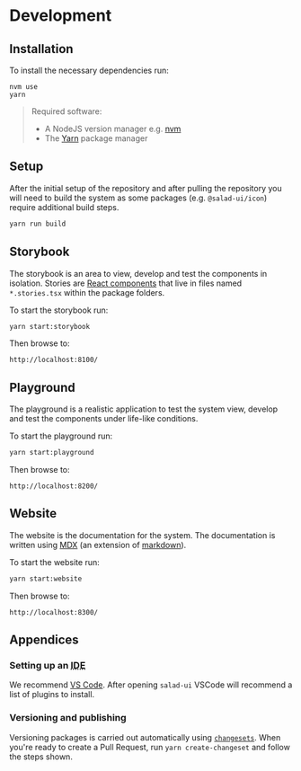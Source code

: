 # Development

## Installation

To install the necessary dependencies run:

```
nvm use
yarn
```

> Required software:
>
> - A NodeJS version manager e.g. [nvm](https://github.com/nvm-sh/nvm)
> - The [Yarn](https://yarnpkg.com/lang/en/) package manager

## Setup

After the initial setup of the repository and after pulling the repository you will need to build the system as some packages (e.g. `@salad-ui/icon`) require additional build steps.

```bash
yarn run build
```

## Storybook

The storybook is an area to view, develop and test the components in isolation. Stories are [React components](https://storybook.js.org/docs/guides/guide-react/#step-4-write-your-stories) that live in files named `*.stories.tsx` within the package folders.

To start the storybook run:

```bash
yarn start:storybook
```

Then browse to:

```
http://localhost:8100/
```

## Playground

The playground is a realistic application to test the system view, develop and test the components under life-like conditions.

To start the playground run:

```bash
yarn start:playground
```

Then browse to:

```
http://localhost:8200/
```

## Website

The website is the documentation for the system. The documentation is written using [MDX](https://mdxjs.com/) (an extension of [markdown](https://www.markdownguide.org/getting-started/)).

To start the website run:

```bash
yarn start:website
```

Then browse to:

```
http://localhost:8300/
```

## Appendices

### Setting up an <acronym title="Integrated Development Environment">IDE</acronym>

We recommend [VS Code](https://code.visualstudio.com/). After opening `salad-ui` VSCode will recommend a list of plugins to install.

### Versioning and publishing

Versioning packages is carried out automatically using [`changesets`](https://github.com/atlassian/changesets). When you're ready to create a Pull Request, run `yarn create-changeset` and follow the steps shown.
